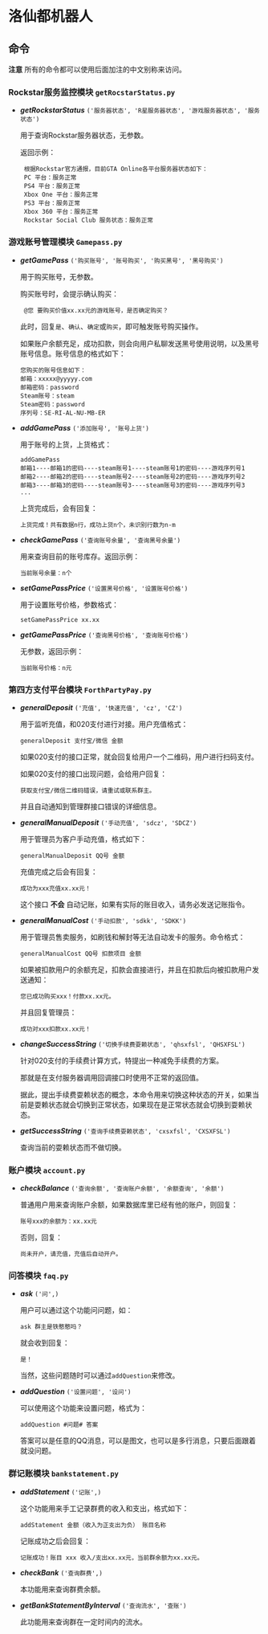 # 洛仙都机器人

## 命令
**注意** 所有的命令都可以使用后面加注的中文别称来访问。

### Rockstar服务监控模块 `getRocstarStatus.py`
- ***getRockstarStatus*** `('服务器状态', 'R星服务器状态', '游戏服务器状态', '服务状态')`
  
  用于查询Rockstar服务器状态，无参数。
  
  返回示例：
  ```
   根据Rockstar官方通报，目前GTA Online各平台服务器状态如下：
   PC 平台：服务正常
   PS4 平台：服务正常
   Xbox One 平台：服务正常
   PS3 平台：服务正常
   Xbox 360 平台：服务正常
   Rockstar Social Club 服务状态：服务正常
   ```


### 游戏账号管理模块 `Gamepass.py`
- ***getGamePass*** `('购买账号', '账号购买', '购买黑号', '黑号购买')`
  
  用于购买账号，无参数。
  
  购买账号时，会提示确认购买：
  ```
   @您 要购买价值xx.xx元的游戏账号，是否确定购买？
  ```
  此时，回复`是`、`确认`、`确定`或`购买`，即可触发账号购买操作。
  
  如果账户余额充足，成功扣款，则会向用户私聊发送黑号使用说明，以及黑号账号信息。账号信息的格式如下：
  ```
  您购买的账号信息如下：
  邮箱：xxxxx@yyyyy.com
  邮箱密码：password
  Steam账号：steam
  Steam密码：password
  序列号：SE-RI-AL-NU-MB-ER
  ```
  
- ***addGamePass*** `('添加账号', '账号上货')`
  
  用于账号的上货，上货格式：
  ```
  addGamePass
  邮箱1----邮箱1的密码----steam账号1----steam账号1的密码----游戏序列号1
  邮箱2----邮箱2的密码----steam账号2----steam账号2的密码----游戏序列号2
  邮箱3----邮箱3的密码----steam账号3----steam账号3的密码----游戏序列号3
  ...
  ```
  上货完成后，会有回复：
  ```
  上货完成！共有数据n行，成功上货n个，未识别行数为n-m
  ```
- ***checkGamePass*** `('查询账号余量', '查询黑号余量')`

  用来查询目前的账号库存。返回示例：
  ```
  当前账号余量：n个
  ```
- ***setGamePassPrice*** `('设置黑号价格', '设置账号价格')`
  
  用于设置账号价格，参数格式：
  ```
  setGamePassPrice xx.xx
  ```
- ***getGamePassPrice*** `('查询黑号价格', '查询账号价格')`

  无参数，返回示例：
  ```
  当前账号价格：n元
  ```


### 第四方支付平台模块 `ForthPartyPay.py`
- ***generalDeposit*** `('充值', '快速充值', 'cz', 'CZ')`
  
  用于监听充值，和020支付进行对接。用户充值格式：
  ```
  generalDeposit 支付宝/微信 金额
  ```
  如果020支付的接口正常，就会回复给用户一个二维码，用户进行扫码支付。
  
  如果020支付的接口出现问题，会给用户回复：
  ```
  获取支付宝/微信二维码错误，请重试或联系群主。
  ```
  并且自动通知到管理群接口错误的详细信息。
- ***generalManualDeposit*** `('手动充值', 'sdcz', 'SDCZ')`
  
  用于管理员为客户手动充值，格式如下：
  ```
  generalManualDeposit QQ号 金额
  ```
  充值完成之后会有回复：
  ```
  成功为xxx充值xx.xx元！
  ```
  这个接口 **不会** 自动记账，如果有实际的账目收入，请务必发送记账指令。
- ***generalManualCost*** `('手动扣款', 'sdkk', 'SDKK')`
  
  用于管理员售卖服务，如刷钱和解封等无法自动发卡的服务。命令格式：
  ```
  generalManualCost QQ号 扣款项目 金额
  ```
  如果被扣款用户的余额充足，扣款会直接进行，并且在扣款后向被扣款用户发送通知：
  ```
  您已成功购买xxx！付款xx.xx元。
  ```
  并且回复管理员：
  ```
  成功对xxx扣款xx.xx元！
  ```
- ***changeSuccessString*** `('切换手续费耍赖状态', 'qhsxfsl', 'QHSXFSL')`
  
  针对020支付的手续费计算方式，特提出一种减免手续费的方案。
  
  那就是在支付服务器调用回调接口时使用不正常的返回值。
  
  据此，提出手续费耍赖状态的概念，本命令用来切换这种状态的开关，如果当前是耍赖状态就会切换到正常状态，如果现在是正常状态就会切换到耍赖状态。
- ***getSuccessString*** `('查询手续费耍赖状态', 'cxsxfsl', 'CXSXFSL')`
  
  查询当前的耍赖状态而不做切换。


### 账户模块 `account.py`
- ***checkBalance*** `('查询余额', '查询账户余额', '余额查询', '余额')`
  
  普通用户用来查询账户余额，如果数据库里已经有他的账户，则回复：
  ```
  账号xxx的余额为：xx.xx元
  ```
  否则，回复：
  ```
  尚未开户，请充值，充值后自动开户。
  ```


### 问答模块 `faq.py`
- ***ask*** `('问',)`
  
  用户可以通过这个功能问问题，如：
  ```
  ask 群主是铁憨憨吗？
  ```
  就会收到回复：
  ```
  是！
  ```
  当然，这些问题随时可以通过`addQuestion`来修改。
- ***addQuestion*** `('设置问题', '设问')`
  
  可以使用这个功能来设置问题，格式为：
  ```
  addQuestion #问题# 答案
  ```
  答案可以是任意的QQ消息，可以是图文，也可以是多行消息，只要后面跟着就没问题。


### 群记账模块 `bankstatement.py`
- ***addStatement*** `('记账',)`
  
  这个功能用来手工记录群费的收入和支出，格式如下：
  ```
  addStatement 金额（收入为正支出为负） 账目名称
  ```
  记账成功之后会回复：
  ```
  记账成功！账目 xxx 收入/支出xx.xx元，当前群余额为xx.xx元。
  ```
- ***checkBank*** `('查询群费',)`
  
  本功能用来查询群费余额。
- ***getBankStatementByInterval*** `('查询流水', '查账')`
  
  此功能用来查询群在一定时间内的流水。

